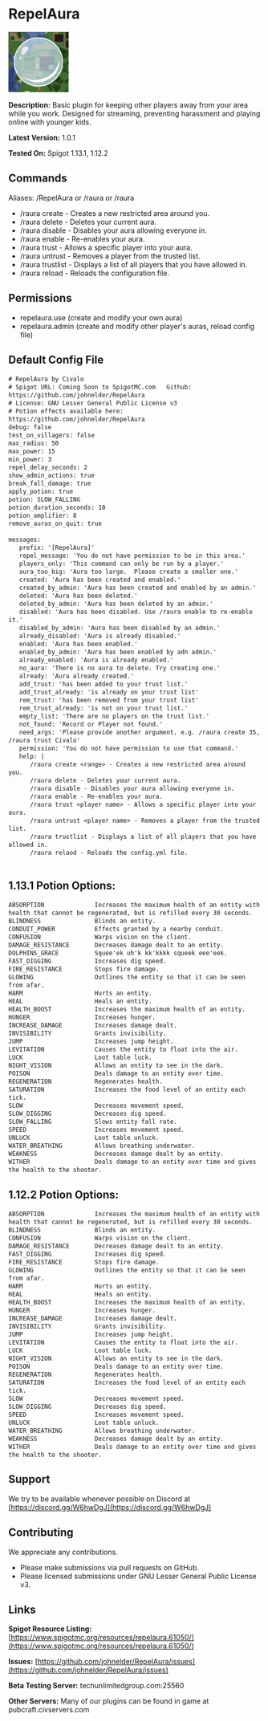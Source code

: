 # RepelAura
![alt text](https://raw.githubusercontent.com/johnelder/RepelAura/master/RepelAuraIconSmall.jpg "RepelAura")

**Description:** Basic plugin for keeping other players away from your area while you work. Designed for streaming, preventing harassment and playing online with younger kids.

**Latest Version:** 1.0.1

**Tested On:** Spigot 1.13.1, 1.12.2

## Commands

Aliases: /RepelAura or /raura or /raura
- /raura create <range> - Creates a new restricted area around you.
- /raura delete - Deletes your current aura.
- /raura disable - Disables your aura allowing everyone in.
- /raura enable - Re-enables your aura.
- /raura trust <player name> - Allows a specific player into your aura.
- /raura untrust <player name> - Removes a player from the trusted list.
- /raura trustlist - Displays a list of all players that you have allowed in.
- /raura reload - Reloads the configuration file.


## Permissions
- repelaura.use (create and modify your own aura)
- repelaura.admin (create and modify other player's auras, reload config file)


## Default Config File

```
# RepelAura by Civalo
# Spigot URL: Coming Soon to SpigotMC.com   Github: https://github.com/johnelder/RepelAura
# License: GNU Lesser General Public License v3  
# Potion effects available here: https://github.com/johnelder/RepelAura
debug: false
test_on_villagers: false
max_radius: 50
max_power: 15
min_power: 3
repel_delay_seconds: 2
show_admin_actions: true
break_fall_damage: true
apply_potion: true
potion: SLOW_FALLING
potion_duration_seconds: 10
potion_amplifier: 8
remove_auras_on_quit: true

messages:
   prefix: '[RepelAura]'
   repel_message: 'You do not have permission to be in this area.'
   players_only: 'This command can only be run by a player.'
   aura_too_big: 'Aura too large.  Please create a smaller one.'
   created: 'Aura has been created and enabled.'
   created_by_admin: 'Aura has been created and enabled by an admin.'
   deleted: 'Aura has been deleted.'
   deleted_by_admin: 'Aura has been deleted by an admin.'
   disabled: 'Aura has been disabled. Use /raura enable to re-enable it.'
   disabled_by_admin: 'Aura has been disabled by an admin.'
   already_disabled: 'Aura is already disabled.'
   enabled: 'Aura has been enabled.'
   enabled_by_admin: 'Aura has been enabled by adn admin.'
   already_enabled: 'Aura is already enabled.'
   no_aura: 'There is no aura to delete. Try creating one.'
   already: 'Aura already created.'
   add_trust: 'has been added to your trust list.'
   add_trust_already: 'is already on your trust list'
   rem_trust: 'has been removed from your trust list'
   rem_trust_already: 'is not on your trust list.'
   empty_list: 'There are no players on the trust list.'
   not_found: 'Record or Player not found.'
   need_args: 'Please provide another argument. e.g. /raura create 35, /raura trust Civalo'
   permission: 'You do not have permission to use that command.'
   help: |
      /raura create <range> - Creates a new restricted area around you.
      /raura delete - Deletes your current aura.
      /raura disable - Disables your aura allowing everyone in.
      /raura enable - Re-enables your aura.
      /raura trust <player name> - Allows a specific player into your aura.
      /raura untrust <player name> - Removes a player from the trusted list.
      /raura trustlist - Displays a list of all players that you have allowed in.
      /raura relaod - Reloads the config.yml file.


```
## 1.13.1 Potion Options:
```
ABSORPTION				Increases the maximum health of an entity with health that cannot be regenerated, but is refilled every 30 seconds.
BLINDNESS				Blinds an entity.
CONDUIT_POWER			Effects granted by a nearby conduit.
CONFUSION				Warps vision on the client.
DAMAGE_RESISTANCE		Decreases damage dealt to an entity.
DOLPHINS_GRACE			Squee'ek uh'k kk'kkkk squeek eee'eek.
FAST_DIGGING			Increases dig speed.
FIRE_RESISTANCE			Stops fire damage.
GLOWING					Outlines the entity so that it can be seen from afar.
HARM					Hurts an entity.
HEAL					Heals an entity.
HEALTH_BOOST			Increases the maximum health of an entity.
HUNGER					Increases hunger.
INCREASE_DAMAGE			Increases damage dealt.
INVISIBILITY			Grants invisibility.
JUMP					Increases jump height.
LEVITATION				Causes the entity to float into the air.
LUCK					Loot table luck.
NIGHT_VISION			Allows an entity to see in the dark.
POISON					Deals damage to an entity over time.
REGENERATION			Regenerates health.
SATURATION				Increases the food level of an entity each tick.
SLOW					Decreases movement speed.
SLOW_DIGGING			Decreases dig speed.
SLOW_FALLING			Slows entity fall rate.
SPEED					Increases movement speed.
UNLUCK					Loot table unluck.
WATER_BREATHING			Allows breathing underwater.
WEAKNESS				Decreases damage dealt by an entity.
WITHER					Deals damage to an entity over time and gives the health to the shooter.
```
## 1.12.2 Potion Options:
```
ABSORPTION				Increases the maximum health of an entity with health that cannot be regenerated, but is refilled every 30 seconds.
BLINDNESS				Blinds an entity.
CONFUSION				Warps vision on the client.
DAMAGE_RESISTANCE		Decreases damage dealt to an entity.
FAST_DIGGING			Increases dig speed.
FIRE_RESISTANCE			Stops fire damage.
GLOWING					Outlines the entity so that it can be seen from afar.
HARM					Hurts an entity.
HEAL					Heals an entity.
HEALTH_BOOST			Increases the maximum health of an entity.
HUNGER					Increases hunger.
INCREASE_DAMAGE			Increases damage dealt.
INVISIBILITY			Grants invisibility.
JUMP					Increases jump height.
LEVITATION				Causes the entity to float into the air.
LUCK					Loot table luck.
NIGHT_VISION			Allows an entity to see in the dark.
POISON					Deals damage to an entity over time.
REGENERATION			Regenerates health.
SATURATION				Increases the food level of an entity each tick.
SLOW					Decreases movement speed.
SLOW_DIGGING			Decreases dig speed.
SPEED					Increases movement speed.
UNLUCK					Loot table unluck.
WATER_BREATHING			Allows breathing underwater.
WEAKNESS				Decreases damage dealt by an entity.
WITHER					Deals damage to an entity over time and gives the health to the shooter.
```

## Support

We try to be available whenever possible on Discord at [https://discord.gg/W6hwDgJ](https://discord.gg/W6hwDgJ)
## Contributing
We appreciate any contributions.  
- Please make submissions via pull requests on GitHub. 
- Please licensed submissions under GNU Lesser General Public License v3.
## Links
**Spigot Resource Listing:** [https://www.spigotmc.org/resources/repelaura.61050/](https://www.spigotmc.org/resources/repelaura.61050/)

**Issues:** [https://github.com/johnelder/RepelAura/issues](https://github.com/johnelder/RepelAura/issues)

**Beta Testing Server:** techunlimitedgroup.com:25560

**Other Servers:** Many of our plugins can be found in game at pubcraft.civservers.com
